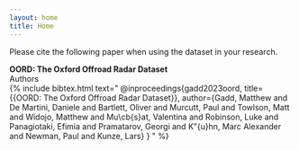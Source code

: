 ```yaml
---
layout: home
title: Home
---
```


Please cite the following paper when using the dataset in your research.

**OORD: The Oxford Offroad Radar Dataset** <br>
Authors<br>
{% include bibtex.html text="
@inproceedings{gadd2023oord,
title={{OORD: The Oxford Offroad Radar Dataset}},
author={Gadd, Matthew  and De Martini, Daniele and Bartlett, Oliver and Murcutt, Paul and Towlson, Matt and Widojo, Matthew and Mu\cb{s}at, Valentina and Robinson, Luke and Panagiotaki, Efimia and Pramatarov, Georgi and K\"{u}hn, Marc Alexander and Newman, Paul and Kunze, Lars}
}
" %}